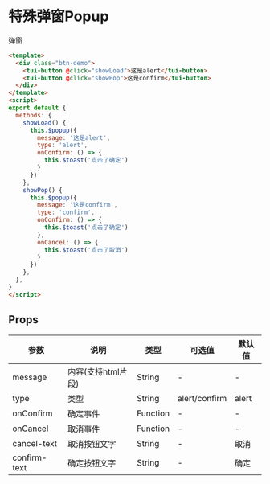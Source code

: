 # 特殊弹窗Popup

弹窗

```html
<template>
  <div class="btn-demo">
    <tui-button @click="showLoad">这是alert</tui-button>
    <tui-button @click="showPop">这是confirm</tui-button>
  </div>
</template>
<script>
export default {
  methods: {
    showLoad() {
      this.$popup({
        message: '这是alert',
        type: 'alert',
        onConfirm: () => {
          this.$toast('点击了确定')
        }
      })
    },
    showPop() {
      this.$popup({
        message: '这是confirm',
        type: 'confirm',
        onConfirm: () => {
          this.$toast('点击了确定')
        },
        onCancel: () => {
          this.$toast('点击了取消')
        }
      })
    },
  },
}
</script>
```
## Props

| 参数          | 说明            | 类型            | 可选值                 | 默认值   |
|-------------  |---------------- |---------------- |---------------------- |-------- |
| message         | 内容(支持html片段)   | String  | - | - |
| type         | 类型   | String  | alert/confirm  |  alert|
| onConfirm        | 确定事件   | Function  | - |  -|
| onCancel         | 取消事件   | Function  | - | - |
| cancel-text    | 取消按钮文字   | String  | - | 取消 |
| confirm-text    | 确定按钮文字   | String  | - | 确定 |
